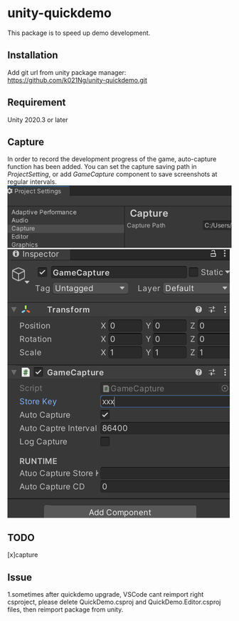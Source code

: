 # unity-quickdemo
This package is to speed up demo development.

## Installation
Add git url from unity package manager:  
https://github.com/k021Ng/unity-quickdemo.git

## Requirement
Unity 2020.3 or later

## Capture
In order to record the development progress of the game, auto-capture function has been added. You can set the capture saving path in *ProjectSetting*, or add *GameCapture* component to save screenshots at regular intervals.
![image](./ReadmeRaw~/Capture_ProjectSettings.png)
![image](./ReadmeRaw~/Capture_GameCaptureComponent.png)

## TODO
[x]capture

## Issue  
1.sometimes after quickdemo upgrade, VSCode cant reimport right csproject, please delete QuickDemo.csproj and QuickDemo.Editor.csproj files, then reimport package from unity.


